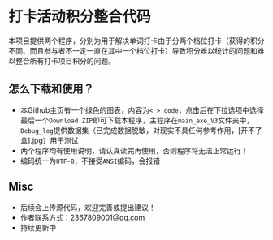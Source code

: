 # 打卡活动积分整合代码

本项目提供两个程序，分别为用于解决单词打卡由于分两个档位打卡（获得的积分不同、而且参与者不一定一直在其中一个档位打卡）导致积分难以统计的问题和难以整合所有打卡项目积分的问题。



## 怎么下载和使用？

* 本Github主页有一个绿色的图表，内容为`< > code`，点击后在下拉选项中选择最后一个`Download ZIP`即可下载本程序，主程序在`main_exe_V3`文件夹中，`Debug_log`提供数据集（已完成数据脱敏，对现实不具任何参考作用，[开不了盒].jpg）用于测试
* 两个程序均有使用说明，请认真读完再使用，否则程序将无法正常运行！
* 编码统一为`UTF-8`，不接受`ANSI`编码，会报错



## Misc

* 后续会上传源代码，欢迎完善或提出建议！
* 作者联系方式：2367809001@qq.com
* 持续更新中
